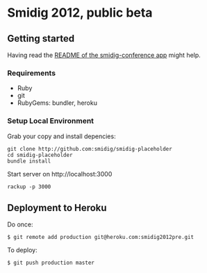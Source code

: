 # Smidig 2012, public beta

## Getting started

Having read the [README of the smidig-conference app](https://github.com/smidig/smidig-conference) might help.

### Requirements

* Ruby
* git
* RubyGems: bundler, heroku

### Setup Local Environment

Grab your copy and install depencies:

    git clone http://github.com:smidig/smidig-placeholder
    cd smidig-placeholder
    bundle install

Start server on http://localhost:3000

    rackup -p 3000

## Deployment to Heroku

Do once:

    $ git remote add production git@heroku.com:smidig2012pre.git

To deploy:

    $ git push production master

